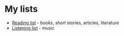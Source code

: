 # My lists

* [Reading list](/lists/reading.html) - books, short stories, articles, literature
* [Listening list](/lists/listening.html) - music

